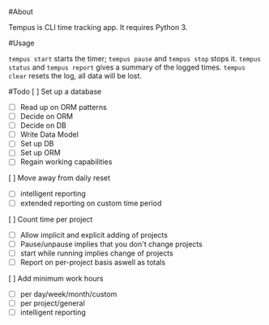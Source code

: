 #About

Tempus is CLI time tracking app. It requires Python 3.

#Usage

`tempus start` starts the timer; `tempus pause` and `tempus stop` stops it. 
`tempus status` and `tempus report` gives a summary of the logged times.
`tempus clear` resets the log, all data will be lost.

#Todo
[ ] Set up a database
  - [ ] Read up on ORM patterns
  - [ ] Decide on ORM
  - [ ] Decide on DB
  - [ ] Write Data Model
  - [ ] Set up DB
  - [ ] Set up ORM
  - [ ] Regain working capabilities

[ ] Move away from daily reset
  - [ ] intelligent reporting
  - [ ] extended reporting on custom time period

[ ] Count time per project
  - [ ] Allow implicit and explicit adding of projects
  - [ ] Pause/unpause implies that you don't change projects
  - [ ] start while running implies change of projects
  - [ ] Report on per-project basis aswell as totals

[ ] Add minimum work hours
  - [ ] per day/week/month/custom
  - [ ] per project/general
  - [ ] intelligent reporting

